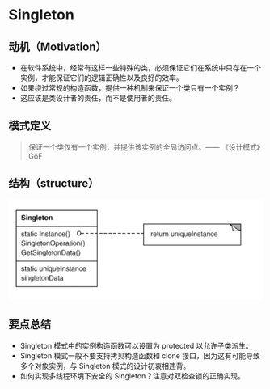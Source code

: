 # Singleton

## 动机（Motivation）

- 在软件系统中，经常有这样一些特殊的类，必须保证它们在系统中只存在一个实例，才能保证它们的逻辑正确性以及良好的效率。
- 如果绕过常规的构造函数，提供一种机制来保证一个类只有一个实例？
- 这应该是类设计者的责任，而不是使用者的责任。

## 模式定义

> 保证一个类仅有一个实例，并提供该实例的全局访问点。—— 《设计模式》GoF

## 结构（structure）

![image-20230420225157946](image-singleton.png)

## 要点总结

- Singleton 模式中的实例构造函数可以设置为 protected 以允许子类派生。
- Singleton 模式一般不要支持拷贝构造函数和 clone 接口，因为这有可能导致多个对象实例，与 Singleton 模式的设计初衷相违背。
- 如何实现多线程环境下安全的 Singleton？注意对双检查锁的正确实现。

